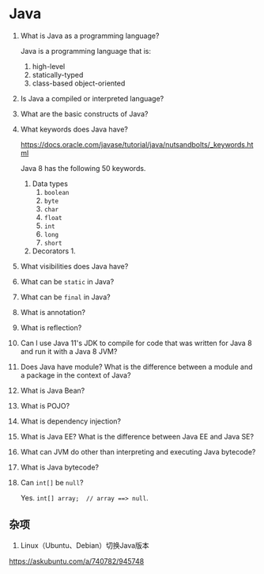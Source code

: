 # Java

1. What is Java as a programming language?

   Java is a programming language that is:
    
   1. high-level
   2. statically-typed
   3. class-based object-oriented

1. Is Java a compiled or interpreted language?

1. What are the basic constructs of Java?

1. What keywords does Java have?

   https://docs.oracle.com/javase/tutorial/java/nutsandbolts/_keywords.html

   Java 8 has the following 50 keywords.

   1. Data types
      1. `boolean`
      1. `byte`
      1. `char`
      1. `float`
      1. `int`
      1. `long`
      1. `short`
   1. Decorators
      1. 


1. What visibilities does Java have?

1. What can be `static` in Java?

1. What can be `final` in Java?

1. What is annotation?

1. What is reflection?

1. Can I use Java 11's JDK to compile for code that was written for Java 8 and run it with a Java 8 JVM?

1. Does Java have module? What is the difference between a module and a package in the context of Java?

1. What is Java Bean?

1. What is POJO?

1. What is dependency injection?

1. What is Java EE? What is the difference between Java EE and Java SE?

1. What can JVM do other than interpreting and executing Java bytecode?

1. What is Java bytecode?

1. Can `int[]` be `null`?

   Yes. `int[] array;  // array ==> null`.


## 杂项

1. Linux（Ubuntu、Debian）切换Java版本

<https://askubuntu.com/a/740782/945748>
